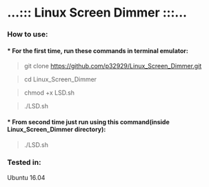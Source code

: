# ...::: Linux Screen Dimmer :::...

### How to use:
#### * For the first time, run these commands in terminal emulator:

> git clone https://github.com/p32929/Linux_Screen_Dimmer.git

> cd Linux_Screen_Dimmer

> chmod +x LSD.sh

> ./LSD.sh

#### * From second time just run using this command(inside Linux_Screen_Dimmer directory):
> ./LSD.sh

### Tested in: 
Ubuntu 16.04
